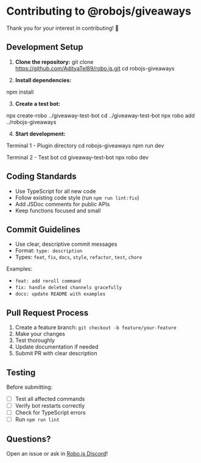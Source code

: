 # Contributing to @robojs/giveaways

Thank you for your interest in contributing! 🎉

## Development Setup

1. **Clone the repository:**
   git clone https://github.com/AdityaTel89/robo.js.git
   cd robojs-giveaways

2. **Install dependencies:**

npm install

3. **Create a test bot:**

npx create-robo ../giveaway-test-bot
cd ../giveaway-test-bot
npx robo add ../robojs-giveaways

4. **Start development:**

Terminal 1 - Plugin directory
cd robojs-giveaways
npm run dev

Terminal 2 - Test bot
cd giveaway-test-bot
npx robo dev

## Coding Standards

- Use TypeScript for all new code
- Follow existing code style (run `npm run lint:fix`)
- Add JSDoc comments for public APIs
- Keep functions focused and small

## Commit Guidelines

- Use clear, descriptive commit messages
- Format: `type: description`
- Types: `feat`, `fix`, `docs`, `style`, `refactor`, `test`, `chore`

Examples:

- `feat: add reroll command`
- `fix: handle deleted channels gracefully`
- `docs: update README with examples`

## Pull Request Process

1. Create a feature branch: `git checkout -b feature/your-feature`
2. Make your changes
3. Test thoroughly
4. Update documentation if needed
5. Submit PR with clear description

## Testing

Before submitting:

- [ ] Test all affected commands
- [ ] Verify bot restarts correctly
- [ ] Check for TypeScript errors
- [ ] Run `npm run lint`

## Questions?

Open an issue or ask in [Robo.js Discord](https://robojs.dev/discord)!
